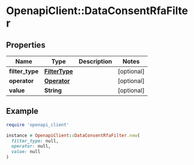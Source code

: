 # OpenapiClient::DataConsentRfaFilter

## Properties

| Name | Type | Description | Notes |
| ---- | ---- | ----------- | ----- |
| **filter_type** | [**FilterType**](FilterType.md) |  | [optional] |
| **operator** | [**Operator**](Operator.md) |  | [optional] |
| **value** | **String** |  | [optional] |

## Example

```ruby
require 'openapi_client'

instance = OpenapiClient::DataConsentRfaFilter.new(
  filter_type: null,
  operator: null,
  value: null
)
```


